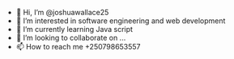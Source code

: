 - 👋 Hi, I’m @joshuawallace25
- 👀 I’m interested in software engineering and web development 
- 🌱 I’m currently learning Java script
- 💞️ I’m looking to collaborate on ...
- 📫 How to reach me +250798653557

<!---
joshuawallace25/joshuawallace25 is a ✨ special ✨ repository because its `README.md` (this file) appears on your GitHub profile.
You can click the Preview link to take a look at your changes.
--->
